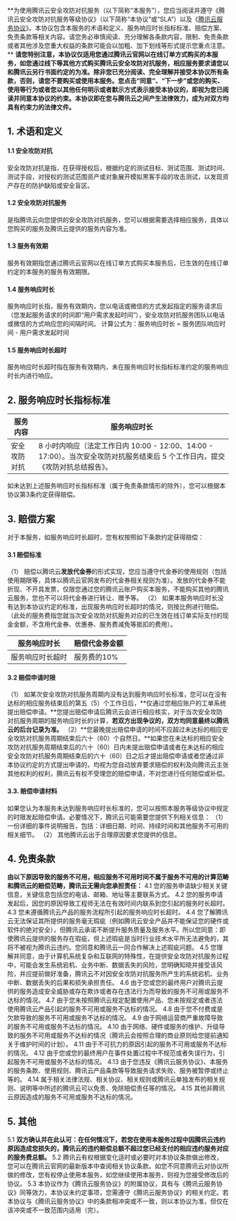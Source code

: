 **为使用腾讯云安全攻防对抗服务（以下简称“本服务”），您应当阅读并遵守《腾讯云安全攻防对抗服务等级协议》（以下简称“本协议”或“SLA”）以及《[腾讯云服务协议](https://cloud.tencent.com/document/product/301/1967)》。本协议包含本服务的术语和定义、服务响应时长指标标准、赔偿方案、免责条款等相关内容。请您务必审慎阅读、充分理解各条款内容，限制、免责条款或者其他涉及您重大权益的条款可能会以加粗、加下划线等形式提示您重点注意。 **
**请您特别注意，本协议仅适用您通过腾讯云官网以在线订单方式购买的本服务，如您通过线下等其他方式购买腾讯云安全攻防对抗服务，相应服务要求请您以和腾讯云另行书面约定的为准。除非您已充分阅读、完全理解并接受本协议所有条款，否则，请您不要购买或使用本服务。您点击“同意”、“下一步”或您的购买、使用等行为或者您以其他任何明示或者默示方式表示接受本协议的，即视为您已阅读并同意本协议的约束。本协议即在您与腾讯云之间产生法律效力，成为对双方均具有约束力的法律文件。**

## 1. 术语和定义
#### 1.1 安全攻防对抗
安全攻防对抗是指，在获得授权后，根据约定的测试目标、测试范围、测试时间、测试手段，对授权的测试范围资产或对象展开模拟黑客手段的攻击测试，以发现资产存在的防护缺陷或安全盲区。

#### 1.2 安全攻防对抗服务
是指腾讯云向您提供的安全攻防对抗服务，您可以根据需要选择相应服务，具体以您购买的服务及腾讯云提供的服务内容为准。

#### 1.3 服务有效期
服务有效期指您通过腾讯云官网以在线订单方式购买本服务后，已生效的在线订单约定的本服务的服务有效期限。

#### 1.4 服务响应时长
服务响应时长指，服务有效期内，您以电话或微信的方式发起指定的服务请求后（您发起服务请求的时间即“用户需求发起时间”），安全攻防对抗服务团队以电话或微信的方式响应您的间隔时间。
计算公式为：服务响应时长 = 服务团队响应时间 - 用户需求发起时间

#### 1.5 服务响应时长超时
服务响应时长超时指在服务有效期内，未在服务响应时长指标标准约定的服务响应时长内进行响应。
 
## 2. 服务响应时长指标标准

| 服务内容 |服务响应时长                                             |
| ------------ | ------------------------------------------------------------ |
| 安全攻防对抗 | 8 小时内响应（法定工作日内 10:00 - 12:00、14:00 - 17:00）。当次安全攻防对抗服务结束后 5 个工作日内，提交《攻防对抗总结报告》。 |

如未达到上述服务响应时长指标标准（属于免责条款情形的除外），您可以根据本协议第3条约定获得赔偿。
 
## 3. 赔偿方案
对于本服务，如服务响应时长超时，您有权按照如下条款约定获得赔偿：

#### 3.1 赔偿标准
（1） 赔偿以腾讯云**发放代金券**的形式实现，您应当遵守代金券的使用规则（包括使用期限等，具体以腾讯云官网发布的代金券相关规则为准）。发放的代金券不能折现、不开具发票，仅限您通过您的腾讯云账户购买本服务，不能购买其他的腾讯云服务，您也不可以将代金券进行转让、赠予等。 
（2） 如果本服务响应时长没有达到本协议约定的标准，出现服务响应时长超时的情况，则按比例进行赔偿。（此处的服务费指您就当次安全攻防对抗服务对应的已生效在线订单实际支付的现金金额，不含用代金券、优惠券、服务费减免等抵扣的费用）。

| 服务响应时长 | 赔偿代金券金额 |
| ---------------- | ------------------ |
| 服务响应时长超时 | 服务费的10%        |

#### 3.2 赔偿申请时限
（1） 如某次安全攻防对抗服务周期内没有达到服务响应时长标准，您可以在没有达标的相应服务结束后的第五（5）个工作日后，**仅通过您相应账户的工单系统提出赔偿申请。**您提出赔偿申请后腾讯云会进行相应核实，对于当次安全攻防对抗服务周期的服务响应时长的计算，**若双方出现争议的，双方均同意最终以腾讯云的后台记录为准。** 
（2）**您最晚提出赔偿申请的时间不应超过未达标的相应安全攻防对抗服务周期结束后六十（60）个自然日。**如果您在未达标的相应安全攻防对抗服务周期结束后的六十（60）日内未提出赔偿申请或者在未达标的相应安全攻防对抗服务周期结束后的六十（60）日之后才提出赔偿申请或者您通过非本协议约定的方式提出申请的，均视为您自动放弃要求赔偿的权利及向腾讯云主张其他权利的权利，腾讯云有权不受理您的赔偿申请，不对您进行任何赔偿或补偿。

#### 3.3. 赔偿申请材料
如果您认为本服务未达到服务响应时长标准的，您可以按照本服务等级协议中规定的时限发起赔偿申请。必要情况下，腾讯云可能需要您提供下列相关信息： 
（1） 一份详细的事件说明报告，包括：详细日期、时间、持续时间和其他服务不可用的相关细节。 
（2） 其他腾讯云出于合理原因要求您提供的信息。  
 
## 4. 免责条款
**由以下原因导致的服务不可用，相应服务不可用时间不属于服务不可用的计算范畴和腾讯云的赔偿范畴，腾讯云无需向您承担责任：**
4.1 您的服务申请缺少相关关键信息，关键信息包括您的电话、邮箱、地址等主要联系方式。 
4.2 您的服务申请发起后，因您的原因导致工程师无法在有效时间内联系到您引起的服务时长超时。 
4.3 您未遵循腾讯云产品的服务流程所引起的服务响应时长超时。 
4.4 您了解腾讯云无法保证其所提供的服务毫无瑕疵（例如腾讯云安全产品并不能保证您的硬件或软件的绝对安全），但腾讯云承诺不断提升服务质量及服务水平。所以您同意：即使腾讯云提供的服务存在瑕疵，但上述瑕疵是当时行业技术水平所无法避免的，其将不被视为腾讯云违约。您同意和腾讯云一同合作解决上述瑕疵问题。 
4.5 您理解并同意，由于计算机系统复杂和互联网的特殊性，在提供安全攻防对抗服务过程中，可能会发生系统宕机、业务中断、数据丢失的风险，您明确知晓并接受该风险，并应提前做好准备，腾讯云不对因安全攻防对抗服务所产生的系统宕机、业务中断、数据丢失的后果和损失承担责任。 
4.6 由于您或您的最终用户对腾讯云提供的服务造成安全威胁或存在欺诈或者存在违法行为而导致的服务不可用或服务不达标的情况。 
4.7 由于您未按照腾讯云规定配置使用产品、您未按规定或者违法使用腾讯云产品引起的服务不可用或服务不达标的情况。 
4.8 由于您不付费或是欠款导致的服务不可用或服务不达标的情况。 
4.9 由于网络运营商严重故障导致的服务不可用或服务不达标的情况。 
4.10 由于网络、硬件或服务的维护、升级导致的服务不可用或服务不达标的情况（腾讯云会按照合理的商业原则给您提前通知关于维护时间的计划）。 
4.11 由于不可抗力的原因引起的服务不可用或服务不达标的情况。 
4.12 由于您或您的最终用户在事件处置过程中不规范或者失误行为，引起服务不可用或服务不达标的情况。 
4.13 由于您违反《腾讯云服务协议》、本服务的服务条款、使用规则、腾讯云产品条款等导致服务请求失败、服务被暂停或终止等的。 
4.14 属于相关法律法规、相关协议、相关规则或腾讯云单独发布的相关规则、说明等中所述的腾讯云可以免责、免除赔偿责任等的情况。 
4.15 其他非腾讯云原因造成的服务不可用或服务不达标的情况。  
 
 
## 5. 其他
5.1 **双方确认并在此认可：在任何情况下，若您在使用本服务过程中因腾讯云违约原因造成您损失的，腾讯云的违约赔偿总额不超过您已经支付的相应违约服务对应的服务费总额。**
5.2 腾讯云有权根据变化适时或必要时对本协议条款做出修改，您可以在腾讯云官网的最新版本中查阅相关协议条款。如您不同意腾讯云对协议所做的修改，您有权停止使用本服务，如您继续使用本服务，则视为您接受修改后的协议。 
5.3 本协议作为《腾讯云服务协议》的附属协议，具有与《腾讯云服务协议》同等效力，本协议未约定事项，您需遵守《腾讯云服务协议》的相关约定。若本协议与《腾讯云服务协议》中的条款相冲突或不一致，则以本协议为准，但仅在该冲突或不一致范围内适用（完）。


